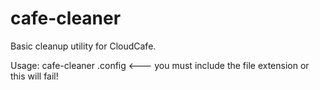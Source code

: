 cafe-cleaner
============

Basic cleanup utility for CloudCafe.

Usage: cafe-cleaner <product> <config>.config <--- you must include the file extension
       or this will fail!
